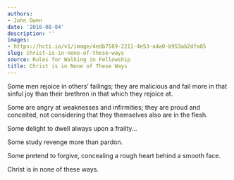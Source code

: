 ```yaml
---
authors:
- John Owen
date: '2016-08-04'
description: ''
images:
- https://hcti.io/v1/image/4edb7589-2211-4e53-a4a0-b953ab2dfa85
slug: christ-is-in-none-of-these-ways
source: Rules for Walking in Fellowship
title: Christ is in None of These Ways
---
```


Some men rejoice in others’ failings; they are malicious and fail more in that sinful joy than their brethren in that which they rejoice at.

Some are angry at weaknesses and infirmities; they are proud and conceited, not considering that they themselves also are in the flesh.

Some delight to dwell always upon a frailty...

Some study revenge more than pardon.

Some pretend to forgive, concealing a rough heart behind a smooth face.

Christ is in none of these ways.